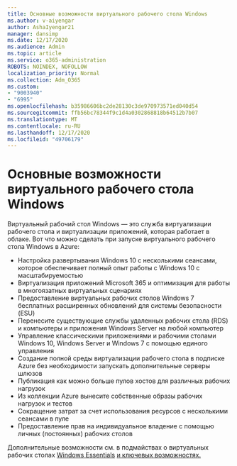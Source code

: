 ```yaml
---
title: Основные возможности виртуального рабочего стола Windows
ms.author: v-aiyengar
author: AshaIyengar21
manager: dansimp
ms.date: 12/17/2020
ms.audience: Admin
ms.topic: article
ms.service: o365-administration
ROBOTS: NOINDEX, NOFOLLOW
localization_priority: Normal
ms.collection: Adm_O365
ms.custom:
- "9003940"
- "6995"
ms.openlocfilehash: b35986606bc2de28130c3de970973571ed040d54
ms.sourcegitcommit: ffb56bc78344f9c1d4a0302868818b64512b7b07
ms.translationtype: MT
ms.contentlocale: ru-RU
ms.lasthandoff: 12/17/2020
ms.locfileid: "49706179"
---
```

# <a name="key-capabilities-of-windows-virtual-desktop"></a>Основные возможности виртуального рабочего стола Windows

Виртуальный рабочий стол Windows — это служба виртуализации рабочего стола и виртуализации приложений, которая работает в облаке. Вот что можно сделать при запуске виртуального рабочего стола Windows в Azure:

- Настройка развертывания Windows 10 с несколькими сеансами, которое обеспечивает полный опыт работы с Windows 10 с масштабируемостью
- Виртуализация приложений Microsoft 365 и оптимизация для работы в многоязатных виртуальных сценариях
- Предоставление виртуальных рабочих столов Windows 7 бесплатных расширенных обновлений для системы безопасности (ESU)
- Перенесите существующие службы удаленных рабочих стола (RDS) и компьютеры и приложения Windows Server на любой компьютер
- Управление классическими приложениями и рабочими столами Windows 10, Windows Server и Windows 7 с помощью единого управления
- Создание полной среды виртуализации рабочего стола в подписке Azure без необходимости запускать дополнительные серверы шлюзов
- Публикация как можно больше пулов хостов для различных рабочих нагрузок
- Из коллекции Azure вынесите собственные образы рабочих нагрузок и тестов
- Сокращение затрат за счет использования ресурсов с несколькими сеансами в пуле
- Предоставление прав на индивидуальное владение с помощью личных (постоянных) рабочих столов

Дополнительные возможности см. в подмайствах о виртуальных рабочих столах [Windows Essentials](https://go.microsoft.com/fwlink/?linkid=2127033) [и ключевых возможностях.](https://go.microsoft.com/fwlink/?linkid=2127033)

